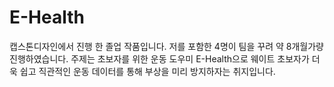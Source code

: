 # E-Health
캡스톤디자인에서 진행 한 졸업 작품입니다.
저를 포함한 4명이 팀을 꾸려 약 8개월가량 진행하였습니다.
주제는 초보자를 위한 운동 도우미 E-Health으로 웨이트 초보자가 더욱 쉽고 직관적인 운동 데이터를 통해 부상을 미리 방지하자는 취지입니다.

